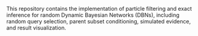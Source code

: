 This repository contains the implementation of particle filtering and exact inference for random Dynamic Bayesian Networks (DBNs), including random query selection, parent subset conditioning, simulated evidence, and result visualization.
